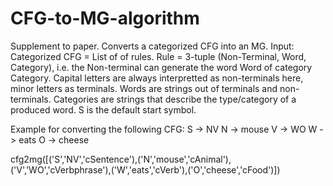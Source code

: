 # CFG-to-MG-algorithm
Supplement to paper.
Converts a categorized CFG into an MG.
Input: Categorized CFG = List of of rules.
Rule = 3-tuple (Non-Terminal, Word, Category), 
i.e. the Non-terminal can generate the word Word of category Category.
Capital letters are always interpretted as non-terminals here, minor letters as terminals.
Words are strings out of terminals and non-terminals.
Categories are strings that describe the type/category of a produced word.
S is the default start symbol.

Example for converting the following CFG:
S -> NV
N -> mouse
V -> WO
W -> eats
O -> cheese

cfg2mg([('S','NV','cSentence'),('N','mouse','cAnimal'),('V','WO','cVerbphrase'),('W','eats','cVerb'),('O','cheese','cFood')])

